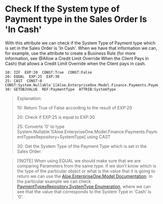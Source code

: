 # Check If the System type of Payment type in the Sales Order Is 'In Cash'

With this attribute we can check if the System Type of  Payment type which is set in the Sales Order is 'In Cash'. When we have  that information we can, for example, use the attribute to create a  Business Rule (for more information, see @Allow a Credit Limit Override When the Client Pays in Cash) that allows a Credit Limit Override when the Client pays in cash.



```
10: IIF  EXP:20  CONST:True  CONST:False      
20: EQUAL  EXP:25  EXP:30                                
25: CAST  CONST:0  CONST:System.Nullable`1[Aloe.EnterpriseOne.Model.Finance.Payments.PaymentTypesRepository+SystemType]          
30: GETOBJVALUE  REF:PaymentType  ATTRIB:SystemType
```



> Explanation:
>
> 10: Return True of False according to the result of EXP:20
>
> 20: Check if EXP:25 is equal to EXP:30  
>
> 25: Converts '0' to type  System.Nullable`1[Aloe.EnterpriseOne.Model.Finance.Payments.PaymentTypesRepository+SystemType] using CAST
>
> 30: Get the System Type of the Payment Type which is set in the Sales Order.



 

> [!NOTE] When using EQUAL we should make sure that we are comparing Parameters  from the same type. 
> If we don’t know which is the type of the particular object or what is the value that it is going to return we can use the [Aloe.EnterpriseOne.Model Documentation](https://restdev.erp.bg/model/html/71286338-75b2-46ca-bc99-2b97fa1cf775.htm). 
> In the particular example we can check [PaymentTypesRepository.SystemType Enumeration](https://restdev.erp.bg/model/html/2fd52ed9-8c3d-8b99-c824-6574557864c0.htm), where we can see that the value that corresponds to the System Type in 'Cash' is '0'.

